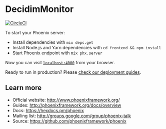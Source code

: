 # DecidimMonitor

[![CircleCI](https://circleci.com/gh/codegram/decidim-monitor.svg?style=svg&circle-token=3eac892150c3797cbcaa0dbb4f0b48af49ace7e5)](https://circleci.com/gh/codegram/decidim-monitor)

To start your Phoenix server:

  * Install dependencies with `mix deps.get`
  * Install Node.js and Yarn dependencies with `cd frontend && npm install`
  * Start Phoenix endpoint with `mix phx.server`

Now you can visit [`localhost:4000`](http://localhost:4000) from your browser.

Ready to run in production? Please [check our deployment guides](http://www.phoenixframework.org/docs/deployment).

## Learn more

  * Official website: http://www.phoenixframework.org/
  * Guides: http://phoenixframework.org/docs/overview
  * Docs: https://hexdocs.pm/phoenix
  * Mailing list: http://groups.google.com/group/phoenix-talk
  * Source: https://github.com/phoenixframework/phoenix
